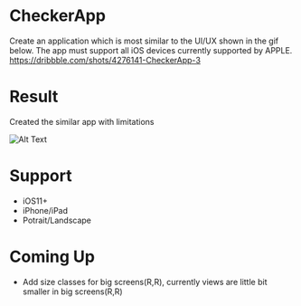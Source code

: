 # CheckerApp
Create an application which is most similar to the UI/UX shown in the gif below. The app must support all iOS devices currently supported by APPLE. https://dribbble.com/shots/4276141-CheckerApp-3

# Result
Created the similar app with limitations

![Alt Text](https://user-images.githubusercontent.com/8883193/38826763-5ea7edb2-41ce-11e8-9bb5-294823f6b6ba.gif)

# Support
- iOS11+
- iPhone/iPad
- Potrait/Landscape

# Coming Up
- Add size classes for big screens(R,R), currently views are little bit smaller in big screens(R,R)
